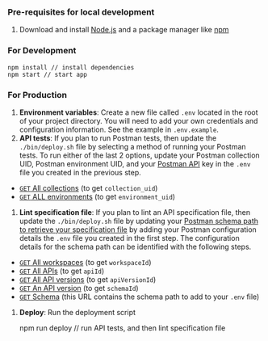 ### Pre-requisites for local development

1. Download and install [Node.js](https://nodejs.org/en/) and a package manager like [npm](https://www.npmjs.com/)

### For Development

    npm install // install dependencies
    npm start // start app

### For Production

1. **Environment variables**: Create a new file called `.env` located in the root of your project directory. You will need to add your own credentials and configuration information. See the example in `.env.example`.
1. **API tests**: If you plan to run Postman tests, then update the `./bin/deploy.sh` file by selecting a method of running your Postman tests. To run either of the last 2 options, update your Postman collection UID, Postman environment UID, and your [Postman API](https://docs.api.getpostman.com/) key in the `.env` file you created in the previous step.

- [`GET` All collections](https://docs.api.getpostman.com/?version=latest#3190c896-4216-a0a3-aa38-a041d0c2eb72) (to get `collection_uid`)
- [`GET` ALL environments](https://docs.api.getpostman.com/?version=latest#d26bd079-e3e1-aa08-7e21-66f55df99351) (to get `environment_uid`)

1. **Lint specification file**: If you plan to lint an API specification file, then update the `./bin/deploy.sh` file by updating your [Postman schema path to retrieve your specification file](https://docs.api.getpostman.com/?version=latest#bd7a4248-24f5-459c-8719-29a78991de02) by adding your Postman configuration details the `.env` file you created in the first step. The configuration details for the schema path can be identified with the following steps.

- [`GET` All workspaces](https://docs.api.getpostman.com/?version=latest#5b53aa96-042d-4bc2-8c85-c10bc7ea0553) (to get `workspaceId`)
- [`GET` All APIs](https://docs.api.getpostman.com/?version=latest#3ebf9324-fb36-4e44-81cf-c24915515272) (to get `apiId`)
- [`GET` All API versions](https://docs.api.getpostman.com/?version=latest#453556e3-861c-41cc-8d69-708b70654e29) (to get `apiVersionId`)
- [`GET` An API version](https://docs.api.getpostman.com/?version=latest#e7e1d153-a66c-4ecc-b541-864543d14198) (to get `schemaId`)
- [`GET` Schema](https://docs.api.getpostman.com/?version=latest#bd7a4248-24f5-459c-8719-29a78991de02) (this URL contains the schema path to add to your `.env` file)

1. **Deploy**: Run the deployment script

   npm run deploy // run API tests, and then lint specification file
